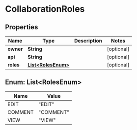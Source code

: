 
# CollaborationRoles

## Properties
Name | Type | Description | Notes
------------ | ------------- | ------------- | -------------
**owner** | **String** |  |  [optional]
**api** | **String** |  |  [optional]
**roles** | [**List&lt;RolesEnum&gt;**](#List&lt;RolesEnum&gt;) |  |  [optional]


<a name="List<RolesEnum>"></a>
## Enum: List&lt;RolesEnum&gt;
Name | Value
---- | -----
EDIT | &quot;EDIT&quot;
COMMENT | &quot;COMMENT&quot;
VIEW | &quot;VIEW&quot;




